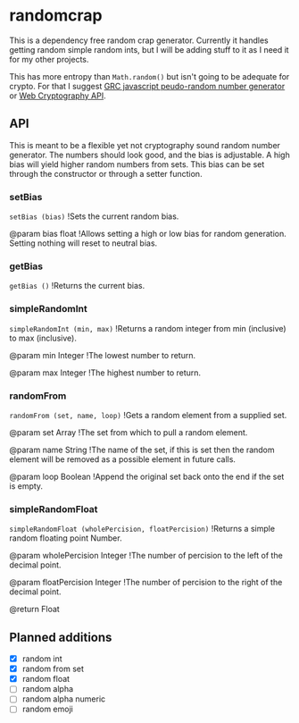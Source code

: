 # randomcrap

This is a dependency free random crap generator. Currently it handles getting random simple random ints, but I will be adding stuff to it as I need it for my other projects.

This has more entropy than ```Math.random()``` but isn't going to be adequate for crypto. For that I suggest [GRC javascript peudo-random number generator](https://www.grc.com/otg/uheprng.htm) or [Web Cryptography API](https://developer.mozilla.org/en-US/docs/Web/API/RandomSource/getRandomValues).

## API

This is meant to be a flexible yet not cryptography sound random number generator. The numbers should look good, and the bias is adjustable. A high bias will yield higher random numbers from sets. This bias can be set through the constructor or through a setter function.

### setBias

```setBias (bias)```
!Sets the current random bias.

@param bias float
!Allows setting a high or low bias for random generation. Setting nothing will reset to neutral bias.

### getBias
```getBias ()```
!Returns the current bias.

### simpleRandomInt

```simpleRandomInt (min, max)```
!Returns a random integer from min (inclusive) to max (inclusive).

@param min Integer
!The lowest number to return.

@param max Integer
!The highest number to return.

### randomFrom

```randomFrom (set, name, loop)```
!Gets a random element from a supplied set.

@param set Array
!The set from which to pull a random element.

@param name String
!The name of the set, if this is set then the random element will be removed as a possible element in future calls.

@param loop Boolean
!Append the original set back onto the end if the set is empty.

### simpleRandomFloat
```simpleRandomFloat (wholePercision, floatPercision)```
!Returns a simple random floating point Number.

@param wholePercision Integer
!The number of percision to the left of the decimal point.

@param floatPercision Integer
!The number of percision to the right of the decimal point.

@return Float

## Planned additions
- [x] random int
- [x] random from set
- [x] random float
- [ ] random alpha
- [ ] random alpha numeric
- [ ] random emoji
